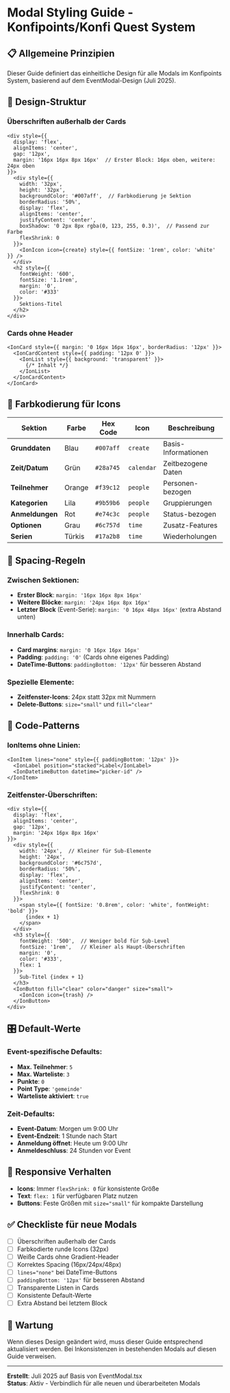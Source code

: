 # Modal Styling Guide - Konfipoints/Konfi Quest System

## 📋 Allgemeine Prinzipien

Dieser Guide definiert das einheitliche Design für alle Modals im Konfipoints System, basierend auf dem EventModal-Design (Juli 2025).

## 🎨 Design-Struktur

### **Überschriften außerhalb der Cards**
```tsx
<div style={{ 
  display: 'flex', 
  alignItems: 'center', 
  gap: '12px',
  margin: '16px 16px 8px 16px'  // Erster Block: 16px oben, weitere: 24px oben
}}>
  <div style={{ 
    width: '32px', 
    height: '32px',
    backgroundColor: '#007aff',  // Farbkodierung je Sektion
    borderRadius: '50%',
    display: 'flex',
    alignItems: 'center',
    justifyContent: 'center',
    boxShadow: '0 2px 8px rgba(0, 123, 255, 0.3)',  // Passend zur Farbe
    flexShrink: 0
  }}>
    <IonIcon icon={create} style={{ fontSize: '1rem', color: 'white' }} />
  </div>
  <h2 style={{ 
    fontWeight: '600', 
    fontSize: '1.1rem',
    margin: '0',
    color: '#333'
  }}>
    Sektions-Titel
  </h2>
</div>
```

### **Cards ohne Header**
```tsx
<IonCard style={{ margin: '0 16px 16px 16px', borderRadius: '12px' }}>
  <IonCardContent style={{ padding: '12px 0' }}>
    <IonList style={{ background: 'transparent' }}>
      {/* Inhalt */}
    </IonList>
  </IonCardContent>
</IonCard>
```

## 🎯 Farbkodierung für Icons

| Sektion | Farbe | Hex Code | Icon | Beschreibung |
|---------|-------|----------|------|--------------|
| **Grunddaten** | Blau | `#007aff` | `create` | Basis-Informationen |
| **Zeit/Datum** | Grün | `#28a745` | `calendar` | Zeitbezogene Daten |
| **Teilnehmer** | Orange | `#f39c12` | `people` | Personen-bezogen |
| **Kategorien** | Lila | `#9b59b6` | `people` | Gruppierungen |
| **Anmeldungen** | Rot | `#e74c3c` | `people` | Status-bezogen |
| **Optionen** | Grau | `#6c757d` | `time` | Zusatz-Features |
| **Serien** | Türkis | `#17a2b8` | `time` | Wiederholungen |

## 📏 Spacing-Regeln

### **Zwischen Sektionen:**
- **Erster Block**: `margin: '16px 16px 8px 16px'`
- **Weitere Blöcke**: `margin: '24px 16px 8px 16px'`
- **Letzter Block** (Event-Serie): `margin: '0 16px 48px 16px'` (extra Abstand unten)

### **Innerhalb Cards:**
- **Card margins**: `margin: '0 16px 16px 16px'`
- **Padding**: `padding: '0'` (Cards ohne eigenes Padding)
- **DateTime-Buttons**: `paddingBottom: '12px'` für besseren Abstand

### **Spezielle Elemente:**
- **Zeitfenster-Icons**: 24px statt 32px mit Nummern
- **Delete-Buttons**: `size="small"` und `fill="clear"`

## 🔧 Code-Patterns

### **IonItems ohne Linien:**
```tsx
<IonItem lines="none" style={{ paddingBottom: '12px' }}>
  <IonLabel position="stacked">Label</IonLabel>
  <IonDatetimeButton datetime="picker-id" />
</IonItem>
```

### **Zeitfenster-Überschriften:**
```tsx
<div style={{ 
  display: 'flex', 
  alignItems: 'center', 
  gap: '12px',
  margin: '24px 16px 8px 16px'
}}>
  <div style={{ 
    width: '24px',  // Kleiner für Sub-Elemente
    height: '24px',
    backgroundColor: '#6c757d',
    borderRadius: '50%',
    display: 'flex',
    alignItems: 'center',
    justifyContent: 'center',
    flexShrink: 0
  }}>
    <span style={{ fontSize: '0.8rem', color: 'white', fontWeight: 'bold' }}>
      {index + 1}
    </span>
  </div>
  <h3 style={{ 
    fontWeight: '500',  // Weniger bold für Sub-Level
    fontSize: '1rem',   // Kleiner als Haupt-Überschriften
    margin: '0',
    color: '#333',
    flex: 1
  }}>
    Sub-Titel {index + 1}
  </h3>
  <IonButton fill="clear" color="danger" size="small">
    <IonIcon icon={trash} />
  </IonButton>
</div>
```

## 🎛️ Default-Werte

### **Event-spezifische Defaults:**
- **Max. Teilnehmer**: `5`
- **Max. Warteliste**: `3`
- **Punkte**: `0`
- **Point Type**: `'gemeinde'`
- **Warteliste aktiviert**: `true`

### **Zeit-Defaults:**
- **Event-Datum**: Morgen um 9:00 Uhr
- **Event-Endzeit**: 1 Stunde nach Start
- **Anmeldung öffnet**: Heute um 9:00 Uhr  
- **Anmeldeschluss**: 24 Stunden vor Event

## 📱 Responsive Verhalten

- **Icons**: Immer `flexShrink: 0` für konsistente Größe
- **Text**: `flex: 1` für verfügbaren Platz nutzen
- **Buttons**: Feste Größen mit `size="small"` für kompakte Darstellung

## ✅ Checkliste für neue Modals

- [ ] Überschriften außerhalb der Cards
- [ ] Farbkodierte runde Icons (32px)
- [ ] Weiße Cards ohne Gradient-Header
- [ ] Korrektes Spacing (16px/24px/48px)
- [ ] `lines="none"` bei DateTime-Buttons
- [ ] `paddingBottom: '12px'` für besseren Abstand
- [ ] Transparente Listen in Cards
- [ ] Konsistente Default-Werte
- [ ] Extra Abstand bei letztem Block

## 🔄 Wartung

Wenn dieses Design geändert wird, muss dieser Guide entsprechend aktualisiert werden. Bei Inkonsistenzen in bestehenden Modals auf diesen Guide verweisen.

---
**Erstellt**: Juli 2025 auf Basis von EventModal.tsx  
**Status**: Aktiv - Verbindlich für alle neuen und überarbeiteten Modals